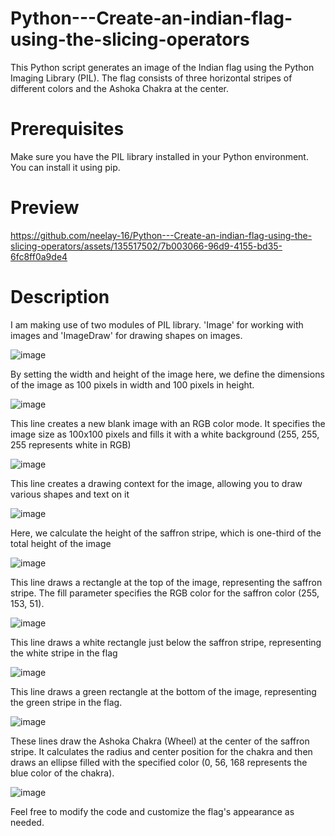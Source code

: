 # Python---Create-an-indian-flag-using-the-slicing-operators
This Python script generates an image of the Indian flag using the Python Imaging Library (PIL). The flag consists of three horizontal stripes of different colors and the Ashoka Chakra at the center.

# Prerequisites

Make sure you have the PIL library installed in your Python environment. You can install it using pip.

# Preview

https://github.com/neelay-16/Python---Create-an-indian-flag-using-the-slicing-operators/assets/135517502/7b003066-96d9-4155-bd35-6fc8ff0a9de4


# Description

I am making use of two modules of PIL library. 'Image' for working with images and 'ImageDraw' for drawing shapes on images.

![image](https://github.com/neelay-16/Python---Create-an-indian-flag-using-the-slicing-operators/assets/135517502/2d80f972-e192-46bd-9e91-c7de585f23a0)

By setting the width and height of the image here, we define the dimensions of the image as 100 pixels in width and 100 pixels in height.

![image](https://github.com/neelay-16/Python---Create-an-indian-flag-using-the-slicing-operators/assets/13557502/6d3be7e7-11f0-4764-a3b5-7f43961cca7e)


This line creates a new blank image with an RGB color mode. It specifies the image size as 100x100 pixels and fills it with a white background (255, 255, 255 represents white in RGB)

![image](https://github.com/neelay-16/Python---Create-an-indian-flag-using-the-slicing-operators/assets/135517502/6bb30f08-1824-4927-949e-f208aee3db0f)


This line creates a drawing context for the image, allowing you to draw various shapes and text on it

![image](https://github.com/neelay-16/Python---Create-an-indian-flag-using-the-slicing-operators/assets/135517502/b5436d76-dad9-4b87-bece-bb4b07d8ff60)


Here, we calculate the height of the saffron stripe, which is one-third of the total height of the image

![image](https://github.com/neelay-16/Python---Create-an-indian-flag-using-the-slicing-operators/assets/135517502/8a2d8118-3276-4125-8b36-486065162886)


This line draws a rectangle at the top of the image, representing the saffron stripe. The fill parameter specifies the RGB color for the saffron color (255, 153, 51).

![image](https://github.com/neelay-16/Python---Create-an-indian-flag-using-the-slicing-operators/assets/135517502/5930281b-c3d6-4528-885e-dcd5d2d71b8e)


This line draws a white rectangle just below the saffron stripe, representing the white stripe in the flag

![image](https://github.com/neelay-16/Python---Create-an-indian-flag-using-the-slicing-operators/assets/135517502/a5b90621-70b8-464d-a1f6-e0ecd41dd8f9)


This line draws a green rectangle at the bottom of the image, representing the green stripe in the flag.

![image](https://github.com/neelay-16/Python---Create-an-indian-flag-using-the-slicing-operators/assets/135517502/8c10dd74-8ecc-48a0-b186-9ef6e554f937)


These lines draw the Ashoka Chakra (Wheel) at the center of the saffron stripe. It calculates the radius and center position for the chakra and then draws an ellipse filled with the specified color (0, 56, 168 represents the blue color of the chakra).

![image](https://github.com/neelay-16/Python---Create-an-indian-flag-using-the-slicing-operators/assets/135517502/002f65ab-9f51-401a-996c-d8656dd01d92)




Feel free to modify the code and customize the flag's appearance as needed.






















